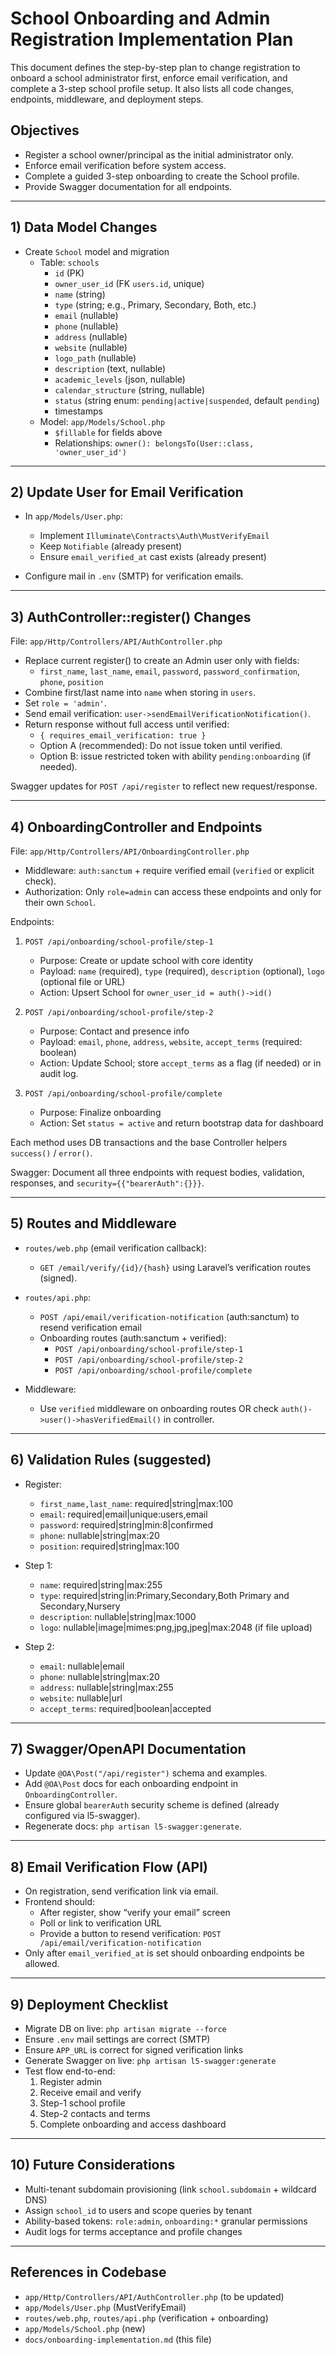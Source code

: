 # School Onboarding and Admin Registration Implementation Plan

This document defines the step-by-step plan to change registration to onboard a school administrator first, enforce email verification, and complete a 3-step school profile setup. It also lists all code changes, endpoints, middleware, and deployment steps.

## Objectives
- Register a school owner/principal as the initial administrator only.
- Enforce email verification before system access.
- Complete a guided 3-step onboarding to create the School profile.
- Provide Swagger documentation for all endpoints.

---

## 1) Data Model Changes

- Create `School` model and migration
  - Table: `schools`
    - `id` (PK)
    - `owner_user_id` (FK `users.id`, unique)
    - `name` (string)
    - `type` (string; e.g., Primary, Secondary, Both, etc.)
    - `email` (nullable)
    - `phone` (nullable)
    - `address` (nullable)
    - `website` (nullable)
    - `logo_path` (nullable)
    - `description` (text, nullable)
    - `academic_levels` (json, nullable)
    - `calendar_structure` (string, nullable)
    - `status` (string enum: `pending|active|suspended`, default `pending`)
    - timestamps
  - Model: `app/Models/School.php`
    - `$fillable` for fields above
    - Relationships: `owner(): belongsTo(User::class, 'owner_user_id')`

---

## 2) Update User for Email Verification

- In `app/Models/User.php`:
  - Implement `Illuminate\Contracts\Auth\MustVerifyEmail`
  - Keep `Notifiable` (already present)
  - Ensure `email_verified_at` cast exists (already present)

- Configure mail in `.env` (SMTP) for verification emails.

---

## 3) AuthController::register() Changes

File: `app/Http/Controllers/API/AuthController.php`

- Replace current register() to create an Admin user only with fields:
  - `first_name`, `last_name`, `email`, `password`, `password_confirmation`, `phone`, `position`
- Combine first/last name into `name` when storing in `users`.
- Set `role = 'admin'`.
- Send email verification: `user->sendEmailVerificationNotification()`.
- Return response without full access until verified:
  - `{ requires_email_verification: true }`
  - Option A (recommended): Do not issue token until verified.
  - Option B: issue restricted token with ability `pending:onboarding` (if needed).

Swagger updates for `POST /api/register` to reflect new request/response.

---

## 4) OnboardingController and Endpoints

File: `app/Http/Controllers/API/OnboardingController.php`

- Middleware: `auth:sanctum` + require verified email (`verified` or explicit check).
- Authorization: Only `role=admin` can access these endpoints and only for their own `School`.

Endpoints:
1. `POST /api/onboarding/school-profile/step-1`
   - Purpose: Create or update school with core identity
   - Payload: `name` (required), `type` (required), `description` (optional), `logo` (optional file or URL)
   - Action: Upsert School for `owner_user_id = auth()->id()`

2. `POST /api/onboarding/school-profile/step-2`
   - Purpose: Contact and presence info
   - Payload: `email`, `phone`, `address`, `website`, `accept_terms` (required: boolean)
   - Action: Update School; store `accept_terms` as a flag (if needed) or in audit log.

3. `POST /api/onboarding/school-profile/complete`
   - Purpose: Finalize onboarding
   - Action: Set `status = active` and return bootstrap data for dashboard

Each method uses DB transactions and the base Controller helpers `success()` / `error()`.

Swagger: Document all three endpoints with request bodies, validation, responses, and `security={{"bearerAuth":{}}}`.

---

## 5) Routes and Middleware

- `routes/web.php` (email verification callback):
  - `GET /email/verify/{id}/{hash}` using Laravel’s verification routes (signed).

- `routes/api.php`:
  - `POST /api/email/verification-notification` (auth:sanctum) to resend verification email
  - Onboarding routes (auth:sanctum + verified):
    - `POST /api/onboarding/school-profile/step-1`
    - `POST /api/onboarding/school-profile/step-2`
    - `POST /api/onboarding/school-profile/complete`

- Middleware:
  - Use `verified` middleware on onboarding routes OR check `auth()->user()->hasVerifiedEmail()` in controller.

---

## 6) Validation Rules (suggested)

- Register:
  - `first_name,last_name`: required|string|max:100
  - `email`: required|email|unique:users,email
  - `password`: required|string|min:8|confirmed
  - `phone`: nullable|string|max:20
  - `position`: required|string|max:100

- Step 1:
  - `name`: required|string|max:255
  - `type`: required|string|in:Primary,Secondary,Both Primary and Secondary,Nursery
  - `description`: nullable|string|max:1000
  - `logo`: nullable|image|mimes:png,jpg,jpeg|max:2048 (if file upload)

- Step 2:
  - `email`: nullable|email
  - `phone`: nullable|string|max:20
  - `address`: nullable|string|max:255
  - `website`: nullable|url
  - `accept_terms`: required|boolean|accepted

---

## 7) Swagger/OpenAPI Documentation

- Update `@OA\Post("/api/register")` schema and examples.
- Add `@OA\Post` docs for each onboarding endpoint in `OnboardingController`.
- Ensure global `bearerAuth` security scheme is defined (already configured via l5-swagger).
- Regenerate docs: `php artisan l5-swagger:generate`.

---

## 8) Email Verification Flow (API)

- On registration, send verification link via email.
- Frontend should:
  - After register, show “verify your email” screen
  - Poll or link to verification URL
  - Provide a button to resend verification: `POST /api/email/verification-notification`
- Only after `email_verified_at` is set should onboarding endpoints be allowed.

---

## 9) Deployment Checklist

- Migrate DB on live: `php artisan migrate --force`
- Ensure `.env` mail settings are correct (SMTP)
- Ensure `APP_URL` is correct for signed verification links
- Generate Swagger on live: `php artisan l5-swagger:generate`
- Test flow end-to-end:
  1) Register admin
  2) Receive email and verify
  3) Step-1 school profile
  4) Step-2 contacts and terms
  5) Complete onboarding and access dashboard

---

## 10) Future Considerations

- Multi-tenant subdomain provisioning (link `school.subdomain` + wildcard DNS)
- Assign `school_id` to users and scope queries by tenant
- Ability-based tokens: `role:admin`, `onboarding:*` granular permissions
- Audit logs for terms acceptance and profile changes

---

## References in Codebase
- `app/Http/Controllers/API/AuthController.php` (to be updated)
- `app/Models/User.php` (MustVerifyEmail)
- `routes/web.php`, `routes/api.php` (verification + onboarding)
- `app/Models/School.php` (new)
- `docs/onboarding-implementation.md` (this file)
